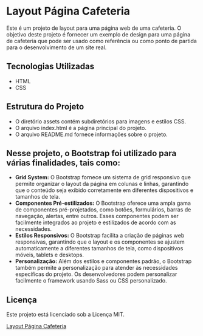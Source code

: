 # Layout Página Cafeteria
Este é um projeto de layout para uma página web de uma cafeteria.
O objetivo deste projeto é fornecer um exemplo de design para uma 
página de cafeteria que pode ser usado como referência ou como ponto de partida para o desenvolvimento de um site real.

## Tecnologias Utilizadas
* HTML
* CSS

## Estrutura do Projeto
* O diretório assets contém subdiretórios para imagens e estilos CSS.
* O arquivo index.html é a página principal do projeto.
* O arquivo README.md fornece informações sobre o projeto.

## Nesse projeto, o Bootstrap foi utilizado para várias finalidades, tais como:
* **Grid System:** O Bootstrap fornece um sistema de grid responsivo que permite organizar o layout da página em colunas e linhas, garantindo que o conteúdo seja exibido corretamente em diferentes dispositivos e tamanhos de tela.
* **Componentes Pré-estilizados:** O Bootstrap oferece uma ampla gama de componentes pré-projetados, como botões, formulários, barras de navegação, alertas, entre outros. Esses componentes podem ser facilmente integrados ao projeto e estilizados de acordo com as necessidades.
* **Estilos Responsivos:** O Bootstrap facilita a criação de páginas web responsivas, garantindo que o layout e os componentes se ajustem automaticamente a diferentes tamanhos de tela, como dispositivos móveis, tablets e desktops.
* **Personalização:** Além dos estilos e componentes padrão, o Bootstrap também permite a personalização para atender às necessidades específicas do projeto. Os desenvolvedores podem personalizar facilmente o framework usando Sass ou CSS personalizado.

## Licença
Este projeto está licenciado sob a Licença MIT.

[Layout Página Cafeteria](https://lucasbizachi.github.io/layout-pagina-cafeteria/)
